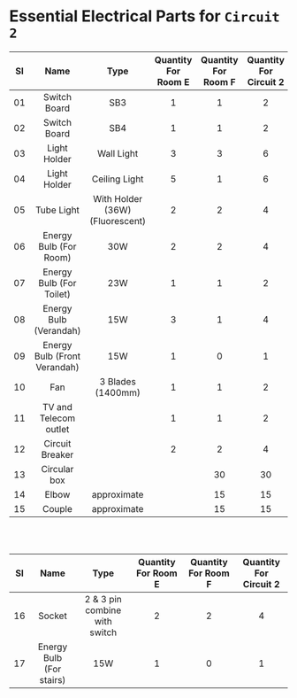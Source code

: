 # Essential Electrical Parts for `Circuit 2`

| Sl |             Name             |               Type              | Quantity For Room E | Quantity For Room F | Quantity For Circuit 2 |
|:--:|:----------------------------:|:-------------------------------:|:-------------------:|:-------------------:|:----------------------:|
| 01 |         Switch Board         |               SB3               |          1          |          1          |            2           |
| 02 |         Switch Board         |               SB4               |          1          |          1          |            2           |
| 03 |         Light Holder         |            Wall Light           |          3          |          3          |            6           |
| 04 |         Light Holder         |          Ceiling Light          |          5          |          1          |            6           |
| 05 |          Tube Light          | With Holder (36W) (Fluorescent) |          2          |          2          |            4           |
| 06 |    Energy Bulb (For Room)    |               30W               |          2          |          2          |            4           |
| 07 |   Energy Bulb (For Toilet)   |               23W               |          1          |          1          |            2           |
| 08 |    Energy Bulb (Verandah)    |               15W               |          3          |          1          |            4           |
| 09 | Energy Bulb (Front Verandah) |               15W               |          1          |          0          |            1           |
| 10 |              Fan             |        3 Blades (1400mm)        |          1          |          1          |            2           |
| 11 |     TV and Telecom outlet    |                                 |          1          |          1          |            2           |
| 12 |        Circuit Breaker       |                                 |          2          |          2          |            4           |
| 13 |         Circular box         |                                 |                     |          30         |           30           |
| 14 |             Elbow            |           approximate           |                     |          15         |           15           |
| 15 |            Couple            |           approximate           |                     |          15         |           15           |
 
 <br> 
 <br> 

| Sl |             Name             |               Type              | Quantity For Room E | Quantity For Room F | Quantity For Circuit 2 |
|:--:|:----------------------------:|:-------------------------------:|:-------------------:|:-------------------:|:----------------------:|
| 16 |            Socket            |  2 & 3 pin combine with switch  |          2          |          2          |            4           |
| 17 |   Energy Bulb (For stairs)   |               15W               |          1          |          0          |            1           |
